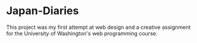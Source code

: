 # Japan-Diaries

This project was my first attempt at web design and a creative assignment for the University of
Washington's web programming course.
